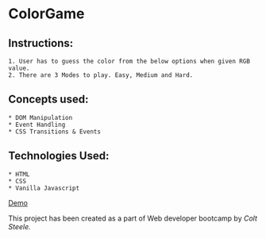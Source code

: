 # ColorGame
## Instructions:
	1. User has to guess the color from the below options when given RGB value.
	2. There are 3 Modes to play. Easy, Medium and Hard. 

## Concepts used:
	* DOM Manipulation
	* Event Handling
	* CSS Transitions & Events
## Technologies Used:
	* HTML
	* CSS
	* Vanilla Javascript
[Demo](https://gsavitha95.github.io/ColorGame/)

This project has been created as a part of Web developer bootcamp by *Colt Steele.*
